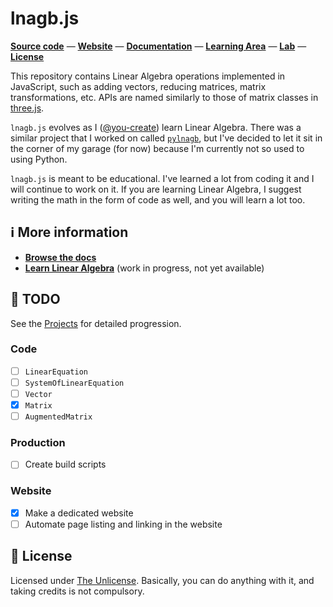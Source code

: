 lnagb.js
========

[www]: https://vecma-org.github.io/lnagb.js/
[src]: ./src/
[lic]: ./LICENSE

[**Source code**][src] &mdash; [**Website**][www] &mdash;
[**Documentation**][docs] &mdash; [**Learning Area**][learn] &mdash;
[**Lab**][lab] &mdash; [**License**][lic]

This repository contains Linear Algebra operations implemented in JavaScript,
such as adding vectors, reducing matrices, matrix transformations, etc. APIs are
named similarly to those of matrix classes in [three.js](https://threejs.org).

`lnagb.js` evolves as I ([@you-create][gh yc]) learn Linear Algebra. There was a
similar project that I worked on called [`pylnagb`][gh pylnagb], but I've
decided to let it sit in the corner of my garage (for now) because I'm currently
not so used to using Python.

`lnagb.js` is meant to be educational. I've learned a lot from coding it and I
will continue to work on it. If you are learning Linear Algebra, I suggest
writing the math in the form of code as well, and you will learn a lot too.

[gh yc]: https://github.com/you-create
[gh pylnagb]: https://github.com/vecma-org/pylnagb

:information_source: More information
-------------------------------------

- [**Browse the docs**][docs]
- [**Learn Linear Algebra**][learn] (work in progress, not yet available)

[docs]: https://vecma-org.github.io/lnagb.js/docs/
[learn]: https://vecma-org.github.io/lnagb.js/learn/
[lab]: https://vecma-org.github.io/lnagb.js/lab/

:pushpin: TODO
--------------

See the [Projects][gh projects] for detailed progression.

[gh projects]: https://github.com/vecma-org/lnagb.js/projects

### Code

- [ ] `LinearEquation`
- [ ] `SystemOfLinearEquation`
- [ ] `Vector`
- [x] `Matrix`
- [ ] `AugmentedMatrix`

### Production

- [ ] Create build scripts

### Website

- [x] Make a dedicated website
- [ ] Automate page listing and linking in the website

:page_with_curl: License
------------------------

Licensed under [The Unlicense](https://unlicense.org/). Basically, you can do
anything with it, and taking credits is not compulsory.
